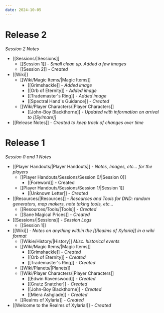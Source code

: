 ```yaml
---
date: 2024-10-05
---
```


# Release 2
*Session 2 Notes*
- [[Sessions/|Sessions]]
	- [[Session 1]] - *Small clean up. Added a few images*
	- [[Session 2]] - *Created*
- [[Wiki]]
	- [[Wiki/Magic Items/|Magic Items]]
		- [[Grimshackle]] - *Added image*
		- [[Orb of Eternity]] - *Added image*
		- [[Trademaster's Ring]] - *Added image*
		- [[Spectral Hand's Guidance]] - *Created*
	- [[Wiki/Player Characters/|Player Characters]]
		- [[John-Boy Blackthorne]] - *Updated with information on arrival to [[Sylmare]]*
- [[Release Notes]] - *Created to keep track of changes over time*
# Release 1
*Session 0 and 1 Notes*
- [[Player Handouts/|Player Handouts]] - *Notes, Images, etc... for the players*
	-  [[Player Handouts/Sessions/Session 0/|Session 0]]
		- [[Foreword]] - Created
	- [[Player Handouts/Sessions/Session 1/|Session 1]]
		- [[Unknown Letter]] - *Created*
- [[Resources/|Resources]] - *Resources and Tools for DND: random generators, map makers, note taking tools, etc...*
	- [[Resources/Tools/|Tools]] - *Created*
	- [[Sane Magical Prices]] - *Created*
- [[Sessions/|Sessions]] - *Session Logs*
	- [[Session 1]]
- [[Wiki]] - *Notes on anything within the [[Realms of Xylaria]] in a wiki format*
	- [[Wikie/History/|History]] *Misc. historical events*
	- [[Wiki/Magic Items/|Magic Items]]
		- [[Grimshackle]] - *Created*
		- [[Orb of Eternity]] - *Created*
		- [[Trademaster's Ring]] - *Created*
	- [[Wiki/Planets/|Planets]]
	- [[Wiki/Player Characters/|Player Characters]]
		- [[Edwin Ravenswood]] - *Created*
		- [[Gnutz Snatcher]] - *Created*
		- [[John-Boy Blackthorne]] - *Created*
		- [[Miera Ashglade]] - *Created*
	- [[Realms of Xylaria]] - *Created*
- [[Welcome to the Realms of Xylaria!]] - *Created*